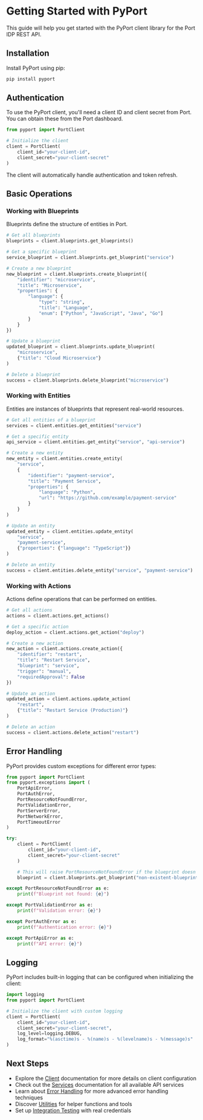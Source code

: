 # Getting Started with PyPort

This guide will help you get started with the PyPort client library for the Port IDP REST API.

## Installation

Install PyPort using pip:

```bash
pip install pyport
```

## Authentication

To use the PyPort client, you'll need a client ID and client secret from Port. You can obtain these from the Port dashboard.

```python
from pyport import PortClient

# Initialize the client
client = PortClient(
    client_id="your-client-id",
    client_secret="your-client-secret"
)
```

The client will automatically handle authentication and token refresh.

## Basic Operations

### Working with Blueprints

Blueprints define the structure of entities in Port.

```python
# Get all blueprints
blueprints = client.blueprints.get_blueprints()

# Get a specific blueprint
service_blueprint = client.blueprints.get_blueprint("service")

# Create a new blueprint
new_blueprint = client.blueprints.create_blueprint({
    "identifier": "microservice",
    "title": "Microservice",
    "properties": {
        "language": {
            "type": "string",
            "title": "Language",
            "enum": ["Python", "JavaScript", "Java", "Go"]
        }
    }
})

# Update a blueprint
updated_blueprint = client.blueprints.update_blueprint(
    "microservice",
    {"title": "Cloud Microservice"}
)

# Delete a blueprint
success = client.blueprints.delete_blueprint("microservice")
```

### Working with Entities

Entities are instances of blueprints that represent real-world resources.

```python
# Get all entities of a blueprint
services = client.entities.get_entities("service")

# Get a specific entity
api_service = client.entities.get_entity("service", "api-service")

# Create a new entity
new_entity = client.entities.create_entity(
    "service",
    {
        "identifier": "payment-service",
        "title": "Payment Service",
        "properties": {
            "language": "Python",
            "url": "https://github.com/example/payment-service"
        }
    }
)

# Update an entity
updated_entity = client.entities.update_entity(
    "service",
    "payment-service",
    {"properties": {"language": "TypeScript"}}
)

# Delete an entity
success = client.entities.delete_entity("service", "payment-service")
```

### Working with Actions

Actions define operations that can be performed on entities.

```python
# Get all actions
actions = client.actions.get_actions()

# Get a specific action
deploy_action = client.actions.get_action("deploy")

# Create a new action
new_action = client.actions.create_action({
    "identifier": "restart",
    "title": "Restart Service",
    "blueprint": "service",
    "trigger": "manual",
    "requiredApproval": False
})

# Update an action
updated_action = client.actions.update_action(
    "restart",
    {"title": "Restart Service (Production)"}
)

# Delete an action
success = client.actions.delete_action("restart")
```

## Error Handling

PyPort provides custom exceptions for different error types:

```python
from pyport import PortClient
from pyport.exceptions import (
    PortApiError,
    PortAuthError,
    PortResourceNotFoundError,
    PortValidationError,
    PortServerError,
    PortNetworkError,
    PortTimeoutError
)

try:
    client = PortClient(
        client_id="your-client-id",
        client_secret="your-client-secret"
    )

    # This will raise PortResourceNotFoundError if the blueprint doesn't exist
    blueprint = client.blueprints.get_blueprint("non-existent-blueprint")

except PortResourceNotFoundError as e:
    print(f"Blueprint not found: {e}")

except PortValidationError as e:
    print(f"Validation error: {e}")

except PortAuthError as e:
    print(f"Authentication error: {e}")

except PortApiError as e:
    print(f"API error: {e}")
```

## Logging

PyPort includes built-in logging that can be configured when initializing the client:

```python
import logging
from pyport import PortClient

# Initialize the client with custom logging
client = PortClient(
    client_id="your-client-id",
    client_secret="your-client-secret",
    log_level=logging.DEBUG,
    log_format="%(asctime)s - %(name)s - %(levelname)s - %(message)s"
)
```

## Next Steps

- Explore the [Client](client.md) documentation for more details on client configuration
- Check out the [Services](services/README.md) documentation for all available API services
- Learn about [Error Handling](error_handling.md) for more advanced error handling techniques
- Discover [Utilities](utilities.md) for helper functions and tools
- Set up [Integration Testing](integration_testing.md) with real credentials
